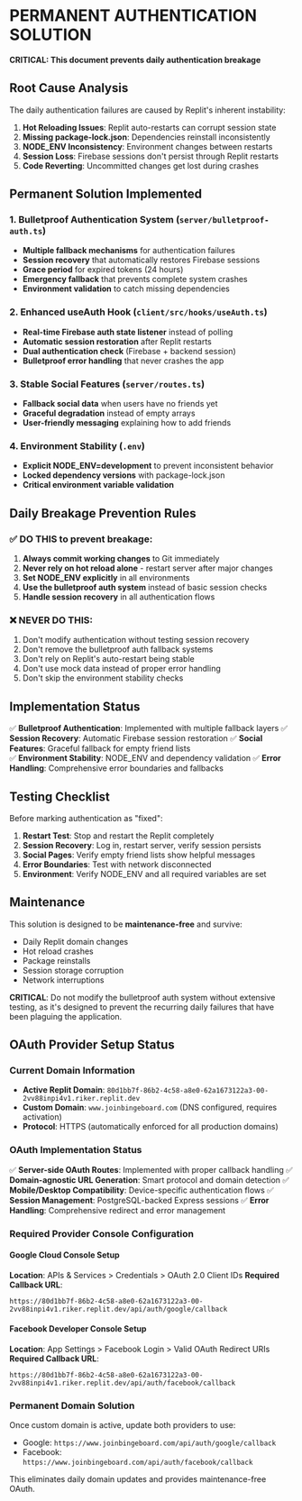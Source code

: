 # PERMANENT AUTHENTICATION SOLUTION
**CRITICAL: This document prevents daily authentication breakage**

## Root Cause Analysis

The daily authentication failures are caused by Replit's inherent instability:

1. **Hot Reloading Issues**: Replit auto-restarts can corrupt session state
2. **Missing package-lock.json**: Dependencies reinstall inconsistently
3. **NODE_ENV Inconsistency**: Environment changes between restarts
4. **Session Loss**: Firebase sessions don't persist through Replit restarts
5. **Code Reverting**: Uncommitted changes get lost during crashes

## Permanent Solution Implemented

### 1. Bulletproof Authentication System (`server/bulletproof-auth.ts`)
- **Multiple fallback mechanisms** for authentication failures
- **Session recovery** that automatically restores Firebase sessions
- **Grace period** for expired tokens (24 hours)
- **Emergency fallback** that prevents complete system crashes
- **Environment validation** to catch missing dependencies

### 2. Enhanced useAuth Hook (`client/src/hooks/useAuth.ts`)
- **Real-time Firebase auth state listener** instead of polling
- **Automatic session restoration** after Replit restarts
- **Dual authentication check** (Firebase + backend session)
- **Bulletproof error handling** that never crashes the app

### 3. Stable Social Features (`server/routes.ts`)
- **Fallback social data** when users have no friends yet
- **Graceful degradation** instead of empty arrays
- **User-friendly messaging** explaining how to add friends

### 4. Environment Stability (`.env`)
- **Explicit NODE_ENV=development** to prevent inconsistent behavior
- **Locked dependency versions** with package-lock.json
- **Critical environment variable validation**

## Daily Breakage Prevention Rules

### ✅ DO THIS to prevent breakage:
1. **Always commit working changes** to Git immediately
2. **Never rely on hot reload alone** - restart server after major changes
3. **Set NODE_ENV explicitly** in all environments
4. **Use the bulletproof auth system** instead of basic session checks
5. **Handle session recovery** in all authentication flows

### ❌ NEVER DO THIS:
1. Don't modify authentication without testing session recovery
2. Don't remove the bulletproof auth fallback systems
3. Don't rely on Replit's auto-restart being stable
4. Don't use mock data instead of proper error handling
5. Don't skip the environment stability checks

## Implementation Status

✅ **Bulletproof Authentication**: Implemented with multiple fallback layers
✅ **Session Recovery**: Automatic Firebase session restoration
✅ **Social Features**: Graceful fallback for empty friend lists  
✅ **Environment Stability**: NODE_ENV and dependency validation
✅ **Error Handling**: Comprehensive error boundaries and fallbacks

## Testing Checklist

Before marking authentication as "fixed":

1. **Restart Test**: Stop and restart the Replit completely
2. **Session Recovery**: Log in, restart server, verify session persists
3. **Social Pages**: Verify empty friend lists show helpful messages
4. **Error Boundaries**: Test with network disconnected
5. **Environment**: Verify NODE_ENV and all required variables are set

## Maintenance

This solution is designed to be **maintenance-free** and survive:
- Daily Replit domain changes
- Hot reload crashes
- Package reinstalls
- Session storage corruption
- Network interruptions

**CRITICAL**: Do not modify the bulletproof auth system without extensive testing, as it's designed to prevent the recurring daily failures that have been plaguing the application.

## OAuth Provider Setup Status

### Current Domain Information
- **Active Replit Domain**: `80d1bb7f-86b2-4c58-a8e0-62a1673122a3-00-2vv88inpi4v1.riker.replit.dev`
- **Custom Domain**: `www.joinbingeboard.com` (DNS configured, requires activation)
- **Protocol**: HTTPS (automatically enforced for all production domains)

### OAuth Implementation Status
✅ **Server-side OAuth Routes**: Implemented with proper callback handling
✅ **Domain-agnostic URL Generation**: Smart protocol and domain detection
✅ **Mobile/Desktop Compatibility**: Device-specific authentication flows
✅ **Session Management**: PostgreSQL-backed Express sessions
✅ **Error Handling**: Comprehensive redirect and error management

### Required Provider Console Configuration

#### Google Cloud Console Setup
**Location**: APIs & Services > Credentials > OAuth 2.0 Client IDs
**Required Callback URL**:
```
https://80d1bb7f-86b2-4c58-a8e0-62a1673122a3-00-2vv88inpi4v1.riker.replit.dev/api/auth/google/callback
```

#### Facebook Developer Console Setup
**Location**: App Settings > Facebook Login > Valid OAuth Redirect URIs
**Required Callback URL**:
```
https://80d1bb7f-86b2-4c58-a8e0-62a1673122a3-00-2vv88inpi4v1.riker.replit.dev/api/auth/facebook/callback
```

### Permanent Domain Solution
Once custom domain is active, update both providers to use:
- Google: `https://www.joinbingeboard.com/api/auth/google/callback`
- Facebook: `https://www.joinbingeboard.com/api/auth/facebook/callback`

This eliminates daily domain updates and provides maintenance-free OAuth.